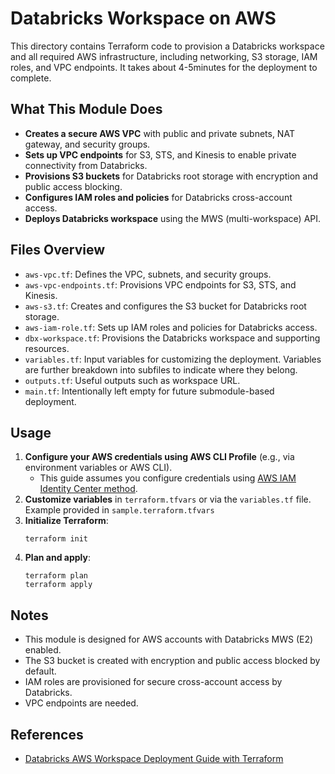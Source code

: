 # Databricks Workspace on AWS

This directory contains Terraform code to provision a Databricks workspace and all required AWS infrastructure, including networking, S3 storage, IAM roles, and VPC endpoints. It takes about 4-5minutes for the deployment to complete.

## What This Module Does

- **Creates a secure AWS VPC** with public and private subnets, NAT gateway, and security groups.
- **Sets up VPC endpoints** for S3, STS, and Kinesis to enable private connectivity from Databricks.
- **Provisions S3 buckets** for Databricks root storage with encryption and public access blocking.
- **Configures IAM roles and policies** for Databricks cross-account access.
- **Deploys Databricks workspace** using the MWS (multi-workspace) API.

## Files Overview

- `aws-vpc.tf`: Defines the VPC, subnets, and security groups.
- `aws-vpc-endpoints.tf`: Provisions VPC endpoints for S3, STS, and Kinesis.
- `aws-s3.tf`: Creates and configures the S3 bucket for Databricks root storage.
- `aws-iam-role.tf`: Sets up IAM roles and policies for Databricks access.
- `dbx-workspace.tf`: Provisions the Databricks workspace and supporting resources.
- `variables.tf`: Input variables for customizing the deployment. Variables are further breakdown into subfiles to indicate where they belong.
- `outputs.tf`: Useful outputs such as workspace URL.
- `main.tf`: Intentionally left empty for future submodule-based deployment.

## Usage

1. **Configure your AWS credentials using AWS CLI Profile** (e.g., via environment variables or AWS CLI).
    - This guide assumes you configure credentials using [AWS IAM Identity Center method](https://docs.aws.amazon.com/cli/latest/userguide/cli-configure-sso.html).
2. **Customize variables** in `terraform.tfvars` or via the `variables.tf` file. Example provided in `sample.terraform.tfvars`
3. **Initialize Terraform**:
   ```
   terraform init
   ```
4. **Plan and apply**:
   ```
   terraform plan
   terraform apply
   ```

## Notes

- This module is designed for AWS accounts with Databricks MWS (E2) enabled.
- The S3 bucket is created with encryption and public access blocked by default.
- IAM roles are provisioned for secure cross-account access by Databricks.
- VPC endpoints are needed.

## References

- [Databricks AWS Workspace Deployment Guide with Terraform](https://docs.databricks.com/aws/en/admin/workspace/templates#terraform)
